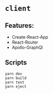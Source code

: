 # `client`

## Features:
- Create-React-App
- React-Router
- Apollo-GraphQl

## Scripts

```
yarn dev
yarn build
yarn test
yarn eject
```
